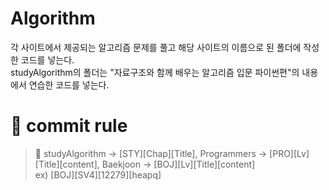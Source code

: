 # Algorithm
각 사이트에서 제공되는 알고리즘 문제를 풀고 해당 사이트의 이름으로 된 폴더에 작성한 코드를 넣는다. <br>
studyAlgorithm의 폴더는 "자료구조와 함께 배우는 알고리즘 입문 파이썬편"의 내용에서 연습한 코드를 넣는다.

# 📝 commit rule

> 📌 studyAlgorithm -> [STY][Chap][Title], Programmers -> [PRO][Lv][Title][content], Baekjoon -> [BOJ][Lv][Title][content] <br>
> ex) [BOJ][SV4][12279][heapq]